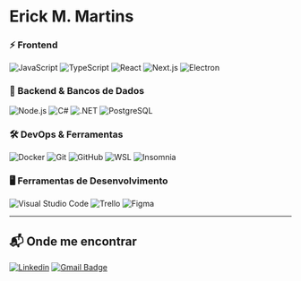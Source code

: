 # Erick M. Martins
 
### ⚡ Frontend

![JavaScript](https://img.shields.io/badge/-JavaScript-333333?style=flat&logo=javascript)
![TypeScript](https://img.shields.io/badge/-TypeScript-333333?style=flat&logo=typescript)
![React](https://img.shields.io/badge/-React-333333?style=flat&logo=react)
![Next.js](https://img.shields.io/badge/-Next.js-333333?style=flat&logo=next.js)
![Electron](https://img.shields.io/badge/-Electron-333333?style=flat&logo=electron)

### 💾 Backend & Bancos de Dados  
![Node.js](https://img.shields.io/badge/-Node.js-333333?style=flat&logo=node.js)
![C#](https://img.shields.io/badge/-C%23-333333?style=flat&logo=csharp)
![.NET](https://img.shields.io/badge/-.NET-333333?style=flat&logo=.net)
![PostgreSQL](https://img.shields.io/badge/-PostgreSQL-333333?style=flat&logo=postgresql)

### 🛠️ DevOps & Ferramentas  
![Docker](https://img.shields.io/badge/-Docker-333333?style=flat&logo=docker)
![Git](https://img.shields.io/badge/-Git-333333?style=flat&logo=git)
![GitHub](https://img.shields.io/badge/-GitHub-333333?style=flat&logo=github)
![WSL](https://img.shields.io/badge/-WSL-333333?style=flat&logo=linux)
![Insomnia](https://img.shields.io/badge/-Insomnia-333333?style=flat&logo=insomnia)

### 🖥️ Ferramentas de Desenvolvimento  
![Visual Studio Code](https://img.shields.io/badge/-VS%20Code-333333?style=flat&logo=visual-studio-code&logoColor=007ACC)
![Trello](https://img.shields.io/badge/-Trello-333333?style=flat&logo=trello&logoColor=007ACC)
![Figma](https://img.shields.io/badge/-Figma-333333?style=flat&logo=figma&logoColor=007ACC)

---
## 📬 Onde me encontrar  

[![Linkedin](https://img.shields.io/badge/-LinkedIn-blue?style=flat-square&logo=Linkedin&logoColor=white&link=https://www.linkedin.com/in/eu-o-erick/)](https://www.linkedin.com/in/eu-o-erick/) 
[![Gmail Badge](https://img.shields.io/badge/-erickmesquita.rs@gmail.com-006bed?style=flat-square&logo=Gmail&logoColor=white&link=mailto:erickmesquita.rs@gmail.com)](mailto:erickmesquita.rs@gmail.com)  


